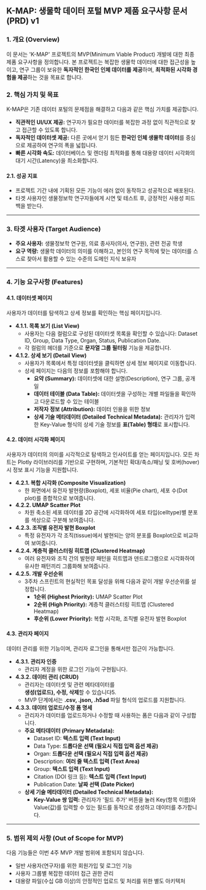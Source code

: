 ## **K-MAP: 생물학 데이터 포털 MVP 제품 요구사항 문서 (PRD) v1**

### **1\. 개요 (Overview)**

이 문서는 'K-MAP' 프로젝트의 MVP(Minimum Viable Product) 개발에 대한 최종 제품 요구사항을 정의합니다. 본 프로젝트는 복잡한 생물학 데이터에 대한 접근성을 높이고, 연구 그룹이 보유한 **독자적인 한국인 인체 데이터를 제공**하며, **최적화된 시각화 경험을 제공**하는 것을 목표로 합니다.

### **2\. 핵심 가치 및 목표**

K-MAP은 기존 데이터 포털의 문제점을 해결하고 다음과 같은 핵심 가치를 제공합니다.

- **직관적인 UI/UX 제공:** 연구자가 필요한 데이터를 복잡한 과정 없이 직관적으로 찾고 접근할 수 있도록 합니다.
- **독자적인 데이터셋 제공:** 다른 곳에서 얻기 힘든 **한국인 인체 생물학 데이터**를 중심으로 제공하여 연구의 폭을 넓힙니다.
- **빠른 시각화 속도:** 데이터베이스 및 렌더링 최적화를 통해 대용량 데이터 시각화의 대기 시간(Latency)을 최소화합니다.

#### **2.1. 성공 지표**

- 프로젝트 기간 내에 기획된 모든 기능이 에러 없이 동작하고 성공적으로 배포된다.
- 타겟 사용자인 생물정보학 연구자들에게 시연 및 테스트 후, 긍정적인 사용성 피드백을 받는다.

---

### **3\. 타겟 사용자 (Target Audience)**

- **주요 사용자:** 생물정보학 연구원, 의료 종사자(의사, 연구원), 관련 전공 학생
- **요구 역량:** 생물학 데이터의 의미를 이해하고, 본인의 연구 목적에 맞는 데이터를 스스로 찾아서 활용할 수 있는 수준의 도메인 지식 보유자

---

### **4\. 기능 요구사항 (Features)**

#### **4.1. 데이터셋 페이지**

사용자가 데이터를 탐색하고 상세 정보를 확인하는 핵심 페이지입니다.

- **4.1.1. 목록 보기 (List View)**
  - 사용자는 다음 컬럼으로 구성된 데이터셋 목록을 확인할 수 있습니다: Dataset ID, Group, Data Type, Organ, Status, Publication Date.
  - 각 컬럼의 헤더를 기준으로 **문자열 그룹 필터링** 기능을 제공합니다.
- **4.1.2. 상세 보기 (Detail View)**
  - 사용자가 목록에서 특정 데이터셋을 클릭하면 상세 정보 페이지로 이동합니다.
  - 상세 페이지는 다음의 정보를 포함해야 합니다.
    - **요약 (Summary):** 데이터셋에 대한 설명(Description), 연구 그룹, 공개일
    - **데이터 테이블 (Data Table):** 데이터셋을 구성하는 개별 파일들을 확인하고 다운로드할 수 있는 테이블
    - **저작자 정보 (Attribution):** 데이터 인용을 위한 정보
    - **상세 기술 메타데이터 (Detailed Technical Metadata):** 관리자가 입력한 Key-Value 형식의 상세 기술 정보를 **표(Table) 형태**로 표시합니다.

#### **4.2. 데이터 시각화 페이지**

사용자가 데이터의 의미를 시각적으로 탐색하고 인사이트를 얻는 페이지입니다. 모든 차트는 Plotly 라이브러리를 기반으로 구현하며, 기본적인 확대/축소/패닝 및 호버(hover) 시 정보 표시 기능을 지원합니다.

- **4.2.1. 복합 시각화 (Composite Visualization)**
  - 한 화면에서 유전자 발현량(Boxplot), 세포 비율(Pie chart), 세포 수(Dot plot)를 종합적으로 보여줍니다.
- **4.2.2. UMAP Scatter Plot**
  - 차원 축소된 세포 데이터를 2D 공간에 시각화하여 세포 타입(celltype)별 분포를 색상으로 구분해 보여줍니다.
- **4.2.3. 조직별 유전자 발현 Boxplot**
  - 특정 유전자가 각 조직(tissue)에서 발현되는 양의 분포를 Boxplot으로 비교하여 보여줍니다.
- **4.2.4. 계층적 클러스터링 히트맵 (Clustered Heatmap)**
  - 여러 유전자와 조직 간의 발현량 패턴을 히트맵과 덴드로그램으로 시각화하여 유사한 패턴끼리 그룹화해 보여줍니다.
- **4.2.5. 개발 우선순위**
  - 3주차 스프린트의 현실적인 목표 달성을 위해 다음과 같이 개발 우선순위를 설정합니다.
    - **1순위 (Highest Priority):** UMAP Scatter Plot
    - **2순위 (High Priority):** 계층적 클러스터링 히트맵 (Clustered Heatmap)
    - **후순위 (Lower Priority):** 복합 시각화, 조직별 유전자 발현 Boxplot

#### **4.3. 관리자 페이지**

데이터 관리를 위한 기능이며, 관리자 로그인을 통해서만 접근이 가능합니다.

- **4.3.1. 관리자 인증**
  - 관리자 계정을 위한 로그인 기능이 구현됩니다.
- **4.3.2. 데이터 관리 (CRUD)**
  - 관리자는 데이터셋 및 관련 메타데이터를  
    **생성(업로드), 수정, 삭제**할 수 있습니다5.
  - MVP 단계에서는 **.csv, .json, .h5ad** 파일 형식의 업로드를 지원합니다.
- **4.3.3. 데이터 업로드/수정 폼 명세**
  - 관리자가 데이터를 업로드하거나 수정할 때 사용하는 폼은 다음과 같이 구성합니다.
  - **주요 메타데이터 (Primary Metadata):**
    - Dataset ID: **텍스트 입력 (Text Input)**
    - Data Type: **드롭다운 선택 (필요시 직접 입력 옵션 제공)**
    - Organ: **드롭다운 선택 (필요시 직접 입력 옵션 제공)**
    - Description: **여러 줄 텍스트 입력 (Text Area)**
    - Group: **텍스트 입력 (Text Input)**
    - Citation (DOI 링크 등): **텍스트 입력 (Text Input)**
    - Publication Date: **날짜 선택 (Date Picker)**
  - **상세 기술 메타데이터 (Detailed Technical Metadata):**
    - **Key-Value 쌍 입력:** 관리자가 '필드 추가' 버튼을 눌러 Key(항목 이름)와 Value(값)를 입력할 수 있는 필드를 동적으로 생성하고 데이터를 추가합니다.

---

### **5\. 범위 제외 사항 (Out of Scope for MVP)**

다음 기능들은 이번 4주 MVP 개발 범위에 포함되지 않습니다.

- 일반 사용자(연구자)를 위한 회원가입 및 로그인 기능
- 사용자 그룹별 복잡한 데이터 접근 권한 관리
- 대용량 파일(수십 GB 이상)의 안정적인 업로드 및 처리를 위한 별도 아키텍처
